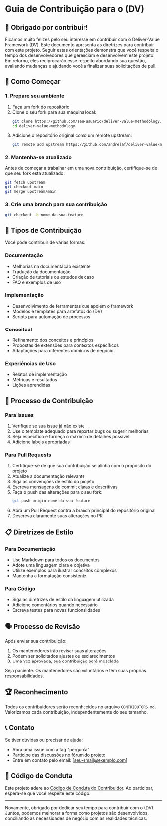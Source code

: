 
# Guia de Contribuição para o (DV)

## 🙏 Obrigado por contribuir!

Ficamos muito felizes pelo seu interesse em contribuir com o Deliver-Value Framework (DV). Este documento apresenta as diretrizes para contribuir com este projeto. Seguir estas orientações demonstra que você respeita o tempo dos desenvolvedores que gerenciam e desenvolvem este projeto. Em retorno, eles reciprocarão esse respeito abordando sua questão, avaliando mudanças e ajudando você a finalizar suas solicitações de pull.

## 🌱 Como Começar

### 1. Prepare seu ambiente

1. Faça um fork do repositório
2. Clone o seu fork para sua máquina local:
   ```bash
   git clone https://github.com/seu-usuario/deliver-value-methodology.git
   cd deliver-value-methodology
   ```
3. Adicione o repositório original como um remote upstream:
   ```bash
   git remote add upstream https://github.com/andrelaf/deliver-value-methodology.git
   ```

### 2. Mantenha-se atualizado

Antes de começar a trabalhar em uma nova contribuição, certifique-se de que seu fork está atualizado:

```bash
git fetch upstream
git checkout main
git merge upstream/main
```

### 3. Crie uma branch para sua contribuição

```bash
git checkout -b nome-da-sua-feature
```

## 📝 Tipos de Contribuição

Você pode contribuir de várias formas:

### Documentação

- Melhorias na documentação existente
- Tradução da documentação
- Criação de tutoriais ou estudos de caso
- FAQ e exemplos de uso

### Implementação

- Desenvolvimento de ferramentas que apoiem o framework
- Modelos e templates para artefatos do (DV)
- Scripts para automação de processos

### Conceitual

- Refinamento dos conceitos e princípios
- Propostas de extensões para contextos específicos
- Adaptações para diferentes domínios de negócio

### Experiências de Uso

- Relatos de implementação
- Métricas e resultados
- Lições aprendidas

## 🚀 Processo de Contribuição

### Para Issues

1. Verifique se sua issue já não existe
2. Use o template adequado para reportar bugs ou sugerir melhorias
3. Seja específico e forneça o máximo de detalhes possível
4. Adicione labels apropriadas

### Para Pull Requests

1. Certifique-se de que sua contribuição se alinha com o propósito do projeto
2. Atualize a documentação relevante
3. Siga as convenções de estilo do projeto
4. Escreva mensagens de commit claras e descritivas
5. Faça o push das alterações para o seu fork:
   ```bash
   git push origin nome-da-sua-feature
   ```
6. Abra um Pull Request contra a branch principal do repositório original
7. Descreva claramente suas alterações no PR

## 📋 Diretrizes de Estilo

### Para Documentação

- Use Markdown para todos os documentos
- Adote uma linguagem clara e objetiva
- Utilize exemplos para ilustrar conceitos complexos
- Mantenha a formatação consistente

### Para Código

- Siga as diretrizes de estilo da linguagem utilizada
- Adicione comentários quando necessário
- Escreva testes para novas funcionalidades

## 🗣️ Processo de Revisão

Após enviar sua contribuição:

1. Os mantenedores irão revisar suas alterações
2. Podem ser solicitados ajustes ou esclarecimentos
3. Uma vez aprovada, sua contribuição será mesclada

Seja paciente. Os mantenedores são voluntários e têm suas próprias responsabilidades.

## 🏆 Reconhecimento

Todos os contribuidores serão reconhecidos no arquivo `CONTRIBUTORS.md`. Valorizamos cada contribuição, independentemente do seu tamanho.

## 📞 Contato

Se tiver dúvidas ou precisar de ajuda:

- Abra uma issue com a tag "pergunta"
- Participe das discussões no fórum do projeto
- Entre em contato pelo email: [seu-email@exemplo.com]

## 📜 Código de Conduta

Este projeto adere ao [Código de Conduta do Contribuidor](CODE_OF_CONDUCT.md). Ao participar, espera-se que você respeite este código.

---

Novamente, obrigado por dedicar seu tempo para contribuir com o (DV). Juntos, podemos melhorar a forma como projetos são desenvolvidos, conciliando as necessidades de negócio com as realidades técnicas.
